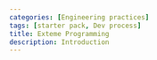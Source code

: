 ```yaml
---
categories: [Engineering practices]
tags: [starter pack, Dev process]
title: Exteme Programming
description: Introduction
---
```

